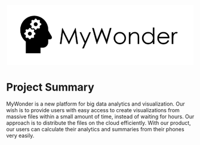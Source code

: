 <p align="center">
    <img src="mywonder.png" width="500px"/>
</p>

# Project Summary
MyWonder is a new platform for big data analytics and visualization. Our wish is to provide users with easy access to create visualizations from massive files within a small amount of time, instead of waiting for hours. Our approach is to distribute the files on the cloud efficiently. With our product, our users can calculate their analytics and summaries from their phones very easily.
